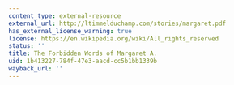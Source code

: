 ```yaml
---
content_type: external-resource
external_url: http://ltimmelduchamp.com/stories/margaret.pdf
has_external_license_warning: true
license: https://en.wikipedia.org/wiki/All_rights_reserved
status: ''
title: The Forbidden Words of Margaret A.
uid: 1b413227-784f-47e3-aacd-cc5b1bb1339b
wayback_url: ''
---
```

